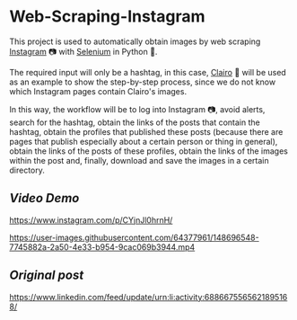 # Web-Scraping-Instagram


This project is used to automatically obtain images by web scraping [Instagram](https://www.instagram.com/) 📷 with [Selenium](https://selenium-python.readthedocs.io/) in Python 🐍.

The required input will only be a hashtag, in this case, [Clairo](https://es.wikipedia.org/wiki/Clairo) 🎤 will be used as an example to show the step-by-step process, since we do not know which Instagram pages contain Clairo's images.

In this way, the workflow will be to log into Instagram 📷, avoid alerts, search for the hashtag, obtain the links of the posts that contain the hashtag, obtain the profiles that published these posts (because there are pages that publish especially about a certain person or thing in general), obtain the links of the posts of these profiles, obtain the links of the images within the post and, finally, download and save the images in a certain directory.

## *Video Demo*

https://www.instagram.com/p/CYjnJl0hrnH/

https://user-images.githubusercontent.com/64377961/148696548-7745882a-2a50-4e33-b954-9cac069b3944.mp4

## *Original post*

https://www.linkedin.com/feed/update/urn:li:activity:6886675565621895168/
